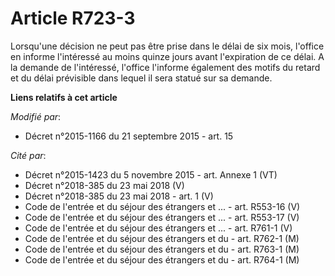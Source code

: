 # Article R723-3

Lorsqu'une décision ne peut pas être prise dans le délai de six mois, l'office en informe l'intéressé au moins quinze jours
avant l'expiration de ce délai. A la demande de l'intéressé, l'office l'informe également des motifs du retard et du délai
prévisible dans lequel il sera statué sur sa demande.

**Liens relatifs à cet article**

_Modifié par_:

  - Décret n°2015-1166 du 21 septembre 2015 - art. 15

_Cité par_:

  - Décret n°2015-1423 du 5 novembre 2015 - art. Annexe 1 (VT)
  - Décret n°2018-385 du 23 mai 2018 (V)
  - Décret n°2018-385 du 23 mai 2018 - art. 1 (V)
  - Code de l'entrée et du séjour des étrangers et ... - art. R553-16 (V)
  - Code de l'entrée et du séjour des étrangers et ... - art. R553-17 (V)
  - Code de l'entrée et du séjour des étrangers et ... - art. R761-1 (V)
  - Code de l'entrée et du séjour des étrangers et du  - art. R762-1 (M)
  - Code de l'entrée et du séjour des étrangers et du  - art. R763-1 (M)
  - Code de l'entrée et du séjour des étrangers et du  - art. R764-1 (M)
